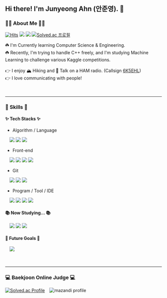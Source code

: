 ## Hi there! I'm Junyeong Ahn (안준영). 👋
### 🙋‍♂️ About Me 🙋‍♂️
<div align=left>
  
  [![Hits](https://hits.seeyoufarm.com/api/count/incr/badge.svg?url=https%3A%2F%2Fgithub.com%2Fahnjun0%2F&count_bg=%23000000&title_bg=%23000000&icon=github.svg&icon_color=%23E7E7E7&title=Github&edge_flat=false)](https://hits.seeyoufarm.com)
  <a href="mailto:ahnjun0@pusan.ac.kr"><img src="https://img.shields.io/badge/Email-EA4335?style=flat-square&logo=gmail&logoColor=white"/></a>
  <a href="https://www.instagram.com/ahnjun0_/"><img src="https://img.shields.io/badge/Instagram-E4405F?style=flat-square&logo=instagram&logoColor=white"/></a>
  [![Solved.ac
프로필](http://mazassumnida.wtf/api/mini/generate_badge?boj=ahnjun0)](https://solved.ac/ahnjun0)

</div>

☘️ I'm Currently learning Computer Science & Engineering.  
☘️ Recently, I'm trying to handle C++ freely, and I'm studying Machine Learning to challenge various Kaggle competitions.
<br/><br/>
👉 I enjoy 🏔️ Hiking and 📡 Talk on a HAM radio. (Callsign <a href="https://www.qrz.com/db/6K5EHL">6K5EHL</a>)  
👉 I love communicating with people!  

<br/>  

---

### 💪 Skills 💪

#### ✨ Tech Stacks ✨
- Algorithm / Language
  
　<img src="https://img.shields.io/badge/C-A8B9CC?style=flat-square&logo=C&logoColor=white"/>  <img src="https://img.shields.io/badge/Python-3776AB?style=flat-square&logo=Python&logoColor=white"/>
<img src="https://img.shields.io/badge/Arduino-00979D?style=flat-square&logo=arduino&logoColor=white"/>  

- Front-end
  
　<img src="https://img.shields.io/badge/HTML5-E34F26?style=flat-square&logo=html5&logoColor=white"/> <img src="https://img.shields.io/badge/CSS3-1572B6?style=flat-square&logo=css3&logoColor=white"/> <img src="https://img.shields.io/badge/Javascript-F7DF1E?style=flat-square&logo=javascript&logoColor=white"/> <img src="https://img.shields.io/badge/Postman-FF6C37?style=flat-square&logo=postman&logoColor=white"/>  

- Git
  
　<img src="https://img.shields.io/badge/Git-F05032?style=flat-square&logo=git&logoColor=white"/> <img src="https://img.shields.io/badge/Github-181717?style=flat-square&logo=github&logoColor=white"/> <img src="https://img.shields.io/badge/Sourcetree-0052CC?style=flat-square&logo=sourcetree&logoColor=white"/> 

- Program / Tool / IDE
  
　<img src="https://img.shields.io/badge/Visual Studio Code-007ACC?style=flat-square&logo=Visual Studio Code&logoColor=white"/> <img src="https://img.shields.io/badge/GIMP-5C5543?style=flat-square&logo=GIMP&logoColor=white"/> <img src="https://img.shields.io/badge/Notepad++-90E59A?style=flat-square&logo=Notepad%2B%2B&logoColor=white"/> <img src="https://img.shields.io/badge/Notion-000000?style=flat-square&logo=Notion&logoColor=white"/>

 
#### 📚 Now Studying... 📚
  
　<img src="https://img.shields.io/badge/Amazon AWS-00979D?style=flat-square&logo=Amazon AWS&logoColor=white"/> <img src="https://img.shields.io/badge/C++-00599C?style=flat-square&logo=C%2B%2B&logoColor=white"/> <img src="https://img.shields.io/badge/scikit‐learn-F7931E?style=flat-square&logo=scikit-learn&logoColor=white"/>  
 
#### 🥅 Future Goals 🥅
  
　<img src="https://img.shields.io/badge/Vim-019733?style=flat-square&logo=vim&logoColor=white"/>

<br/>  

---
### 💻 Baekjoon Online Judge 💻

<div>  
  
  [![Solved.ac Profile](http://mazassumnida.wtf/api/v2/generate_badge?boj=ahnjun0)](https://solved.ac/ahnjun0/) &ensp;
  ![mazandi profile](http://mazandi.herokuapp.com/api?handle=ahnjun0&theme=warm)
  
</div>
  
<!--
**ahnjun0/ahnjun0** is a ✨ _special_ ✨ repository because its `README.md` (this file) appears on your GitHub profile.

Here are some ideas to get you started:

- 🔭 I’m currently working on ...
- 🌱 I’m currently learning ...
- 👯 I’m looking to collaborate on ...
- 🤔 I’m looking for help with ...
- 💬 Ask me about ...
- 📫 How to reach me: ...
- 😄 Pronouns: ...
- ⚡ Fun fact: ...
-->
